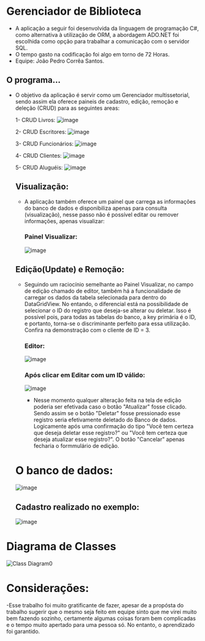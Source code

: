 # Gerenciador de Biblioteca
- A aplicação a seguir foi desenvolvida da linguagem de programação C#, como alternativa à utilização de ORM, a abordagem ADO.NET foi escolhida como opção para trabalhar a comunicação com o servidor SQL.
- O tempo gasto na codificação foi algo em torno de 72 Horas.
- Equipe: João Pedro Corrêa Santos.
  
## O programa...
- O objetivo da aplicação é servir como um Gerenciador multissetorial, sendo assim ela oferece paineis de cadastro, edição, remoção e deleção (CRUD) para as seguintes areas:
  
    1- CRUD Livros:
    ![image](https://github.com/scpjoaoo/biblioteca-v2/assets/108030089/d3c73ac0-5618-4c0f-94ca-993bb3ec4483)

    2- CRUD Escritores:
    ![image](https://github.com/scpjoaoo/biblioteca-v2/assets/108030089/61c64baf-fbf0-4cad-b31e-5cd455fa0429)

    3- CRUD Funcionários:
    ![image](https://github.com/scpjoaoo/biblioteca-v2/assets/108030089/c55d28ff-9e17-4f75-ba25-c94825a23cc6)

    4- CRUD Clientes:
    ![image](https://github.com/scpjoaoo/biblioteca-v2/assets/108030089/01dc5538-fb54-4357-b92e-1fd5ff050299)

    5- CRUD Aluguéis:
    ![image](https://github.com/scpjoaoo/biblioteca-v2/assets/108030089/9eaa8328-7665-4876-996b-bcc658632fda)

  ## Visualização:
  - A aplicação também oferece um painel que carrega as informações do banco de dados e disponibiliza apenas para consulta (visualização), nesse passo não é possível editar ou remover informações, apenas visualizar:
    ### Painel Visualizar:
    ![image](https://github.com/scpjoaoo/biblioteca-v2/assets/108030089/5c3dc387-5e02-4916-93fa-72111075fe53)

  ## Edição(Update) e Remoção:
  - Seguindo um raciocínio semelhante ao Painel Visualizar, no campo de edição chamado de editor, também há a funcionalidade de carregar os dados da tabela selecionada para dentro do DataGridView. No entando, o diferencial está na possibilidade de selecionar o ID do registro que deseja-se alterar ou deletar. Isso é possível pois, para todas as tabelas do banco, a key primária é o ID, e portanto, torna-se o discriminante perfeito para essa utilização. Confira na demonstração com o cliente de ID = 3.
    ### Editor:
    ![image](https://github.com/scpjoaoo/biblioteca-v2/assets/108030089/c90c4d7e-859f-486b-a3e2-d731b681ef11)

    ### Após clicar em Editar com um ID válido:
    ![image](https://github.com/scpjoaoo/biblioteca-v2/assets/108030089/22b2df71-6315-4829-9cee-e1f9fe2e5f9d)
    - Nesse momento qualquer alteração feita na tela de edição poderia ser efetivada caso o botão "Atualizar" fosse clicado. Sendo assim se o botão "Deletar" fosse pressionado esse registro seria efetivamente deletado do Banco de dados. Logicamente após uma confirmação do tipo "Você tem certeza que deseja deletar esse registro?" ou "Você tem certeza que deseja atualizar esse registro?". O botão "Cancelar" apenas fecharia o formmulário de edição.
   
  # O banco de dados:
  ![image](https://github.com/scpjoaoo/biblioteca-v2/assets/108030089/2434bfd4-eb09-4df0-935a-627cd7b766c2)
  
  ## Cadastro realizado no exemplo:
  ![image](https://github.com/scpjoaoo/biblioteca-v2/assets/108030089/3677f023-31ae-498b-bb62-2f6f0f9f3a9b)

# Diagrama de Classes
![Class Diagram0](https://github.com/scpjoaoo/biblioteca-v2/assets/108030089/330fa09f-29bf-4bc1-89e7-2d978f90e810)

# Considerações:
-Esse trabalho foi muito gratificante de fazer, apesar de a propósta do trabalho sugerir que o mesmo seja feito em equipe sinto que me virei muito bem fazendo sozinho, certamente algumas coisas foram bem complicadas e o tempo muito apertado para uma pessoa só. No entanto, o aprendizado foi garantido.

  
    



